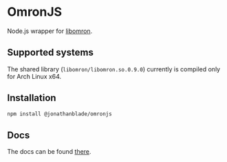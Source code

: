 # OmronJS

Node.js wrapper for [libomron](https://github.com/openyou/libomron).

## Supported systems

The shared library (`libomron/libomron.so.0.9.0`) currently is compiled only for Arch Linux x64.

## Installation

```bash
npm install @jonathanblade/omronjs
```

## Docs

The docs can be found [there](https://jonathanblade.github.io/omronjs).

